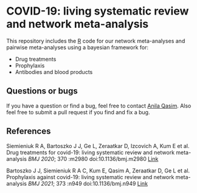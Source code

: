 # COVID-19: living systematic review and network meta-analysis

This repository includes the [R](https://www.r-project.org) code for our network meta-analyses and pairwise meta-analyses using a bayesian framework for:

+ Drug treatments
+ Prophylaxis
+ Antibodies and blood products

## Questions or bugs

If you have a question or find a bug, feel free to contact [Anila Qasim](mailto:qasima@mcmaster.ca). Also feel free to submit a pull request if you find and fix a bug.

## References

Siemieniuk R A, Bartoszko J J, Ge L, Zeraatkar D, Izcovich A, Kum E et al. Drug treatments for covid-19: living systematic review and network meta-analysis *BMJ 2020*; 370 :m2980 doi:10.1136/bmj.m2980 [Link](https://www.bmj.com/content/370/bmj.m2980)

Bartoszko J J, Siemieniuk R A C, Kum E, Qasim A, Zeraatkar D, Ge L et al. Prophylaxis against covid-19: living systematic review and network meta-analysis *BMJ 2021*; 373 :n949 doi:10.1136/bmj.n949 [Link](https://www.bmj.com/content/373/bmj.n949)
